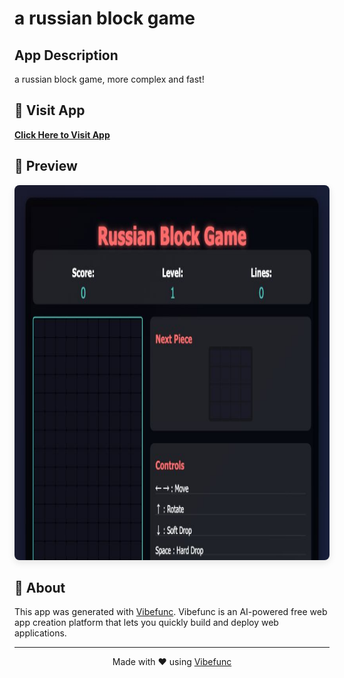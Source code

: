 # a russian block game

## App Description

a russian block game, more complex and fast!

## 🚀 Visit App

**[Click Here to Visit App](https://ubdoa7.vibefunc.com)**

## 📸 Preview

<div align="center">
  <img src="https://raw.githubusercontent.com/lilidan/a-russian-block-game/main/app-preview.png" alt="App Preview" height="600" style="border-radius: 8px; box-shadow: 0 4px 12px rgba(0,0,0,0.1);" />
</div>

## 📄 About

This app was generated with [Vibefunc](https://vibefunc.com). Vibefunc is an AI-powered free web app creation platform that lets you quickly build and deploy web applications.

---

<div align="center">
  <p>Made with ❤️ using <a href="https://vibefunc.com">Vibefunc</a></p>
</div>
